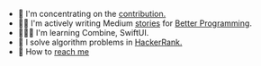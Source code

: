 
- 🤔 I'm concentrating on the [contribution.](https://bugs.swift.org/browse/SR-15521)
- ✍🏼 I'm actively writing Medium [stories](https://tolgatanerstories.medium.com) for [Better Programming](http://betterprogramming.pub).
- 👨🏻‍💻 I'm learning Combine, SwiftUI.
- 🎩 I solve algorithm problems in [HackerRank.](https://www.hackerrank.com/TolgaTaner)
- 💬 How to [reach me](https://superpeer.com/tolgataner)
